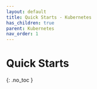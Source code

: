 ```yaml
---
layout: default
title: Quick Starts - Kubernetes
has_children: true
parent: Kubernetes
nav_order: 1
---
```


# Quick Starts
{: .no_toc }



